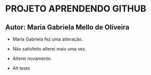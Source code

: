 # PROJETO APRENDENDO GITHUB

## Autor: Maria Gabriela Mello de Oliveira

* Maria Gabriela fez uma alteração.

* Não satisfeito alterei mais uma vez.

* Alterei novamente.

* Alt teste